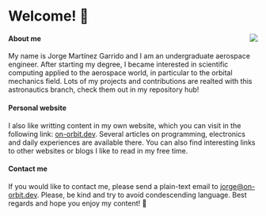 Welcome! 🚀
===========

<img align="right" src="https://github-readme-stats.vercel.app/api?username=jorgepiloto&show_icons=true">


#### About me

My name is Jorge Martínez Garrido and I am an undergraduate aerospace engineer.
After starting my degree, I became interested in scientific computing applied to
the aerospace world, in particular to the orbital mechanics field. Lots of my 
projects and contributions are realted with this astronautics branch, check them
out in my repository hub!


#### Personal website
I also like writting content in my own website, which you can visit in the
following link: [on-orbit.dev](https://on-orbit.dev). Several articles on
programming, electronics and daily experiences are available there. You can also
find interesting links to other websites or blogs I like to read in my free time.


#### Contact me
If you would like to contact me, please send a plain-text email to
jorge@on-orbit.dev. Please, be kind and try to avoid condescending language. Best
regards and hope you enjoy my content! 🐺
